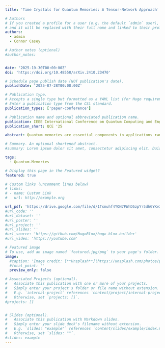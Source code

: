 ```yaml
---
title: 'Time Crystals for Quantum Memories: A Tensor-Network Approach'

# Authors
# If you created a profile for a user (e.g. the default `admin` user), write the username (folder name) here
# and it will be replaced with their full name and linked to their profile.
authors:
  - admin
  - Connor Casey

# Author notes (optional)
#author_notes:


date: '2025-10-30T00:00:00Z'
doi: 'https://doi.org/10.48550/arXiv.2410.23470'

# Schedule page publish date (NOT publication's date).
publishDate: '2025-07-28T00:00:00Z'

# Publication type.
# Accepts a single type but formatted as a YAML list (for Hugo requirements).
# Enter a publication type from the CSL standard.
publication_types: ['paper-conference']

# Publication name and optional abbreviated publication name.
publication: IEEE International Conference on Quantum Computing and Engineering 2025
publication_short: QCE '25

abstract: Quantum memories are essential components in applications ranging from quantum computing to quantum communication networks. However, their practical utility is constrained by short decoherence times, motivating the search for new physical systems that can inherently protect stored information. Discrete time crystals (DTCs)—periodically driven many-body systems exhibiting stable subharmonic oscillations that break discrete time-translation symmetry—offer a promising approach, as they are theoretically able to shield encoded information from local perturbations, making them compelling candidates for next-generation, passively protected quantum memories. In this work, we employ a tensor-network framework that models a quantum memory as a DTC. We employ the time-evolving block-decimation (TEBD) algorithm to perform both real- and imaginary-time evolution of a matrix-product-state (MPS) representation, thereby efficiently capturing the large many-body Hilbert space while tracking entanglement growth, sub-harmonic spectral responses, and memory-fidelity metrics over experimentally relevant timescales. By sweeping the drive strength, interaction range, and disorder, we map the phase diagram, pinpoint regimes that sustain time-crystalline order, and set the stage to model their coherence lifetimes.

# Summary. An optional shortened abstract.
#summary: Lorem ipsum dolor sit amet, consectetur adipiscing elit. Duis posuere tellus ac convallis placerat. Proin tincidunt magna sed ex sollicitudin condimentum.

tags:
  - Quantum-Memories

# Display this page in the Featured widget?
featured: true

# Custom links (uncomment lines below)
# links:
# - name: Custom Link
#   url: http://example.org

url_pdf: 'https://drive.google.com/file/d/1Tsmuhf4YON7PWhD5zpYr5dhGYKv3eW-N/view?usp=drive_link'
#url_code: ''
#url_dataset: ''
#url_poster: ''
#url_project: ''
#url_slides: ''
#url_source: 'https://github.com/HugoBlox/hugo-blox-builder'
#url_video: 'https://youtube.com'

# Featured image
# To use, add an image named `featured.jpg/png` to your page's folder.
image:
  #caption: 'Image credit: [**Unsplash**](https://unsplash.com/photos/pLCdAaMFLTE)'
  #focal_point: ''
  preview_only: false

# Associated Projects (optional).
#   Associate this publication with one or more of your projects.
#   Simply enter your project's folder or file name without extension.
#   E.g. `internal-project` references `content/project/internal-project/index.md`.
#   Otherwise, set `projects: []`.
#projects: []


# Slides (optional).
#   Associate this publication with Markdown slides.
#   Simply enter your slide deck's filename without extension.
#   E.g. `slides: "example"` references `content/slides/example/index.md`.
#   Otherwise, set `slides: ""`.
#slides: example
---
```


